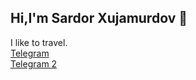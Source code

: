 ## Hi,I'm Sardor Xujamurdov 👋 <br>
I like to travel. <br>
<a href="https://t.me/tuitkf_1401"> Telegram  <a/> <br>
<a href="https://t.me/sardor_14_01"> Telegram 2 <a/>

<!--
**Sardor1401/Sardor1401** is a ✨ _special_ ✨ repository because its `README.md` (this file) appears on your GitHub profile.

Here are some ideas to get you started:

- 🔭 I’m currently working on ...
- 🌱 I’m currently learning ...
- 👯 I’m looking to collaborate on ...
- 🤔 I’m looking for help with ...'M 
- 💬 Ask me about ...
- 📫 How to reach me: ...
- 😄 Pronouns: ...
- ⚡ Fun fact: ...
-->
